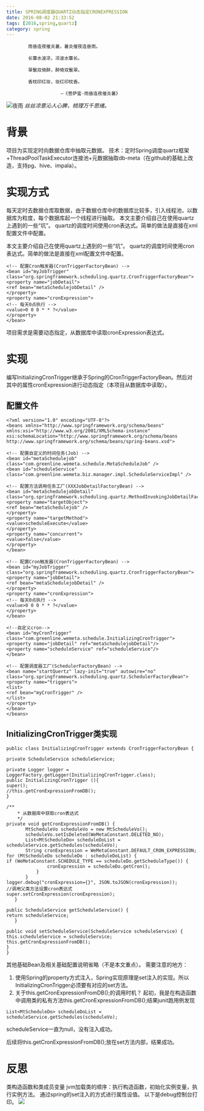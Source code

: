 ```yaml
---
title: SPRING调度器QUARTZ动态指定CRONEXPRESSION
date: 2016-08-02 21:33:52
tags: [2016,spring,quartz]
category: spring
---
```

            雨昏连夜催炎暑，暑炎催夜连昏雨。

            长簟水波凉，凉波水簟长。

            翠鬟双倚醉，醉倚双鬟翠。

            香枕印红妆，妆红印枕香。

                        –《菩萨蛮·雨昏连夜催炎暑》

![夜雨](http://of7369y0i.bkt.clouddn.com/2016/yeyu.jpg)
*丝丝凉意沁人心脾，梳理万千思绪。*

<!--more-->
# 背景
项目为实现定时向数据仓库中抽取元数据。
技术：定时Spring调度quartz框架+ThreadPoolTaskExecutor连接池+元数据抽取db-meta（在github的基础上改造，支持pg、hive、impala）。
# 实现方式
每天定时去数据仓库取数据，由于数据仓库中的数据库比较多，引入线程池，以数据库为粒度，每个数据库起一个线程进行抽取。
本文主要介绍自己在使用quartz上遇到的一些“坑”。
quartz的调度时间使用cron表达式。简单的做法是直接在xml配置文件中配置。

本文主要介绍自己在使用quartz上遇到的一些“坑”。
quartz的调度时间使用cron表达式。简单的做法是直接在xml配置文件中配置。
```
<!-- 配置Cron触发器(CronTriggerFactoryBean) -->
<bean id="myJobTrigger"
class="org.springframework.scheduling.quartz.CronTriggerFactoryBean">
<property name="jobDetail">
<ref bean="metaSchedulejobDetail" />
</property>
<property name="cronExpression">
<!-- 每天0点执行 -->
<value>0 0 0 * * ?</value>
</property>
</bean>
```
项目需求是需要动态指定，从数据库中读取cronExpression表达式。

# 实现
编写InitializingCronTrigger继承于Spring的CronTriggerFactoryBean。然后对其中的属性cronExpression进行动态指定（本项目从数据库中读取）。

## 配置文件
```
<?xml version="1.0" encoding="UTF-8"?>
<beans xmlns="http://www.springframework.org/schema/beans"
xmlns:xsi="http://www.w3.org/2001/XMLSchema-instance"
xsi:schemaLocation="http://www.springframework.org/schema/beans http://www.springframework.org/schema/beans/spring-beans.xsd">

<!-- 配置自定义的时间任务(Job) -->
<bean id="metaSchedulejob" class="com.greenline.wemeta.schedule.MetaScheduleJob" />
<bean id="scheduleService" class="com.greenline.wemeta.biz.manager.impl.ScheduleServiceImpl" />

<!-- 配置方法调用任务工厂(XXXJobDetailFactoryBean) -->
<bean id="metaSchedulejobDetail" class="org.springframework.scheduling.quartz.MethodInvokingJobDetailFactoryBean">
<property name="targetObject">
<ref bean="metaSchedulejob" />
</property>
<property name="targetMethod">
<value>scheduleExecute</value>
</property>
<property name="concurrent">
<value>false</value>
</property>
</bean>

<!-- 配置Cron触发器(CronTriggerFactoryBean) -->
<bean id="myJobTrigger"
class="org.springframework.scheduling.quartz.CronTriggerFactoryBean">
<property name="jobDetail">
<ref bean="metaSchedulejobDetail" />
</property>
<property name="cronExpression">
<!-- 每天0点执行 -->
<value>0 0 0 * * ?</value>
</property>
</bean>

<!--自定义cron-->
<bean id="myCronTrigger" class="com.greenline.wemeta.schedule.InitializingCronTrigger">
<property name="jobDetail" ref="metaSchedulejobDetail"/>
<property name="scheduleService" ref="scheduleService"/>
</bean>

<!-- 配置调度器工厂(SchedulerFactoryBean) -->
<bean name="startQuertz" lazy-init="true" autowire="no"
class="org.springframework.scheduling.quartz.SchedulerFactoryBean">
<property name="triggers">
<list>
<ref bean="myCronTrigger" />
</list>
</property>
</bean>
</beans>
```
## InitializingCronTrigger类实现
```
public class InitializingCronTrigger extends CronTriggerFactoryBean {

private ScheduleService scheduleService;

private Logger logger = LoggerFactory.getLogger(InitializingCronTrigger.class);
public InitializingCronTrigger (){
super();
//this.getCronExpressionFromDB();
}

/**
    * 从数据库中获取cron表达式
    */
private void getCronExpressionFromDB() {
       MtScheduleVo scheduleVo = new MtScheduleVo();
       scheduleVo.setIsDeleted(WeMetaConstant.DELETED_NO);
       List<MtScheduleDo> scheduleDoList = scheduleService.getSchedules(scheduleVo);
       String cronExpression = WeMetaConstant.DEFAULT_CRON_EXPRESSION;
for (MtScheduleDo scheduleDo : scheduleDoList) {
if (WeMetaConstant.SCHEDULE_TYPE == scheduleDo.getScheduleType()) {
               cronExpression = scheduleDo.getCron();
           }
       }
logger.debug("cronExpression={}", JSON.toJSON(cronExpression));
//调用父类方法设置cron表达式
super.setCronExpression(cronExpression);
   }

public ScheduleService getScheduleService() {
return scheduleService;
   }

public void setScheduleService(ScheduleService scheduleService) {
this.scheduleService = scheduleService;
this.getCronExpressionFromDB();
}
}
```
其他基础Bean及相关基础配置说明省略（不是本文重点）。
需要注意的地方：
1. 使用Spring的property方式注入，Spring实现原理是set注入的实现。所以InitializingCronTrigger必须要有对应的set方法。
2. 关于this.getCronExpressionFromDB();的调用时机？
起初，我是在构造函数中调用类的私有方法this.getCronExpressionFromDB();结果junit跑用例发现
```
List<MtScheduleDo> scheduleDoList = scheduleService.getSchedules(scheduleVo);
```
scheduleService一直为null，没有注入成功。

后续将this.getCronExpressionFromDB();放在set方法内部，结果成功。

# 反思
类构造函数和类成员变量
jvm加载类的顺序：执行构造函数，初始化实例变量，执行实例方法。
通过spring的set注入的方式进行属性设值。
以下是debug控制台打印。
![](http://of7369y0i.bkt.clouddn.com/2016/121.JPG)
